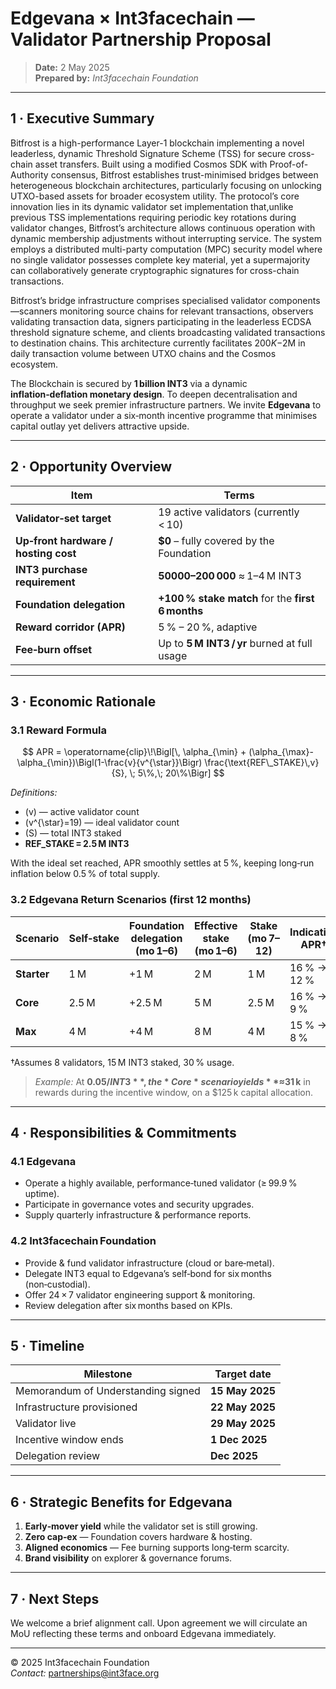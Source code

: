 # Edgevana × Int3facechain — Validator Partnership Proposal

> **Date:** 2 May 2025  
> **Prepared by:** *Int3facechain Foundation*

---

## 1&nbsp;· Executive Summary
Bitfrost is a high-performance Layer-1 blockchain implementing a novel leaderless, dynamic Threshold Signature Scheme (TSS) for secure cross-chain asset transfers. Built using a modified Cosmos SDK with Proof-of-Authority consensus, Bitfrost establishes trust-minimised bridges between heterogeneous blockchain architectures, particularly focusing on unlocking UTXO-based assets for broader ecosystem utility.
The protocol’s core innovation lies in its dynamic validator set implementation that,unlike previous TSS implementations requiring periodic key rotations during validator changes, Bitfrost’s architecture allows continuous operation with dynamic membership adjustments without interrupting service. The system employs a distributed multi-party computation (MPC) security model where no single validator possesses complete key material, yet a supermajority can collaboratively generate cryptographic signatures for cross-chain transactions.

Bitfrost’s bridge infrastructure comprises specialised validator components—scanners monitoring source chains for relevant transactions, observers validating transaction data, signers participating in the leaderless ECDSA threshold signature scheme, and clients broadcasting validated transactions to destination chains. This architecture currently facilitates $200K-$2M in daily transaction volume between UTXO chains and the Cosmos ecosystem.


The Blockchain is secured by **1 billion INT3** via a dynamic **inflation‑deflation monetary design**. To deepen decentralisation and throughput we seek premier infrastructure partners. We invite **Edgevana** to operate a validator under a six‑month incentive programme that minimises capital outlay yet delivers attractive upside.

---

## 2&nbsp;· Opportunity Overview
| Item | Terms |
|------|-------|
| **Validator‑set target** | 19 active validators (currently < 10) |
| **Up‑front hardware / hosting cost** | **$0** – fully covered by the Foundation |
| **INT3 purchase requirement** | **$50 000 – $200 000** ≈ 1–4 M INT3 |
| **Foundation delegation** | **+100 % stake match** for the **first 6 months** |
| **Reward corridor (APR)** | 5 % – 20 %, adaptive |
| **Fee‑burn offset** | Up to **5 M INT3 / yr** burned at full usage |

---

## 3&nbsp;· Economic Rationale

### 3.1 Reward Formula

$$
APR = \operatorname{clip}\!\Bigl[\,
    \alpha_{\min} + (\alpha_{\max}-\alpha_{\min})\Bigl(1-\frac{v}{v^{\star}}\Bigr)
    \frac{\text{REF\_STAKE}\,v}{S},
    \; 5\%,\; 20\%\Bigr]
$$

*Definitions:*  
- \(v\) — active validator count  
- \(v^{\star}=19\) — ideal validator count  
- \(S\) — total INT3 staked  
- **REF_STAKE = 2.5 M INT3**

With the ideal set reached, APR smoothly settles at 5 %, keeping long‑run inflation below 0.5 % of total supply.

### 3.2 Edgevana Return Scenarios (first 12 months)
| Scenario | Self‑stake | Foundation delegation (mo 1–6) | Effective stake (mo 1–6) | Stake (mo 7–12) | Indicative APR† | INT3 earned | Notes |
|----------|-----------|---------------------------------|---------------------------|------------------|-----------------|-------------|-------|
| **Starter** | 1 M | +1 M | 2 M | 1 M | 16 % → 12 % | ~260 k | Entry size |
| **Core** | 2.5 M | +2.5 M | 5 M | 2.5 M | 16 % → 9 % | ~625 k | Matches REF_STAKE |
| **Max** | 4 M | +4 M | 8 M | 4 M | 15 % → 8 % | ~870 k | Upper end |

†Assumes 8 validators, 15 M INT3 staked, 30 % usage.

> *Example:* At **$0.05 / INT3**, the *Core* scenario yields **≈ $31 k** in rewards during the incentive window, on a $125 k capital allocation.

---

## 4&nbsp;· Responsibilities & Commitments

### 4.1 Edgevana
- Operate a highly available, performance‑tuned validator (≥ 99.9 % uptime).  
- Participate in governance votes and security upgrades.  
- Supply quarterly infrastructure & performance reports.

### 4.2 Int3facechain Foundation
- Provide & fund validator infrastructure (cloud or bare‑metal).  
- Delegate INT3 equal to Edgevana’s self‑bond for six months (non‑custodial).  
- Offer 24 × 7 validator engineering support & monitoring.  
- Review delegation after six months based on KPIs.

---

## 5&nbsp;· Timeline
| Milestone | Target date |
|-----------|-------------|
| Memorandum of Understanding signed | **15 May 2025** |
| Infrastructure provisioned | **22 May 2025** |
| Validator live | **29 May 2025** |
| Incentive window ends | **1 Dec 2025** |
| Delegation review | **Dec 2025** |

---

## 6&nbsp;· Strategic Benefits for Edgevana
1. **Early‑mover yield** while the validator set is still growing.  
2. **Zero cap‑ex** — Foundation covers hardware & hosting.  
3. **Aligned economics** — Fee burning supports long‑term scarcity.  
4. **Brand visibility** on explorer & governance forums.

---

## 7&nbsp;· Next Steps
We welcome a brief alignment call. Upon agreement we will circulate an MoU reflecting these terms and onboard Edgevana immediately.

---

© 2025 Int3facechain Foundation  
*Contact:* partnerships@int3face.org

